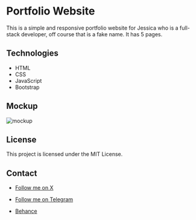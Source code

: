 # Portfolio Website

This is a simple and responsive portfolio website for Jessica who is a full-stack developer, off course that is a fake name. It has 5 pages.

## Technologies

- HTML
- CSS
- JavaScript
- Bootstrap

## Mockup

![mockup](mockups/Device%20Mockup.png)

## License

This project is licensed under the MIT License.

## Contact

- [Follow me on X](https://x.com/Mohamad_Bagambo)

- [Follow me on Telegram](https://t.me/Mohammad_Bagamboo)

- [Behance](https://behance.com/MohammadBagamboo)
